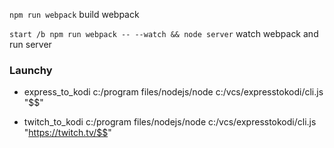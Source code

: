 `npm run webpack` build webpack

`start /b npm run webpack -- --watch && node server` watch webpack and run server

### Launchy

* express_to_kodi c:/program files/nodejs/node c:/vcs/expresstokodi/cli.js "$$"

* twitch_to_kodi c:/program files/nodejs/node c:/vcs/expresstokodi/cli.js "https://twitch.tv/$$"